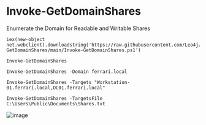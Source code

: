 # Invoke-GetDomainShares
Enumerate the Domain for Readable and Writable Shares

```
iex(new-object net.webclient).downloadstring('https://raw.githubusercontent.com/Leo4j/Invoke-GetDomainShares/main/Invoke-GetDomainShares.ps1')
```
```
Invoke-GetDomainShares
```
```
Invoke-GetDomainShares -Domain ferrari.local
```
```
Invoke-GetDomainShares -Targets "Workstation-01.ferrari.local,DC01.ferrari.local"
```
```
Invoke-GetDomainShares -TargetsFile C:\Users\Public\Documents\Shares.txt
```

![image](https://github.com/Leo4j/Invoke-GetDomainShares/assets/61951374/1b071739-8665-4572-8ce3-e7fd1d935ac9)
